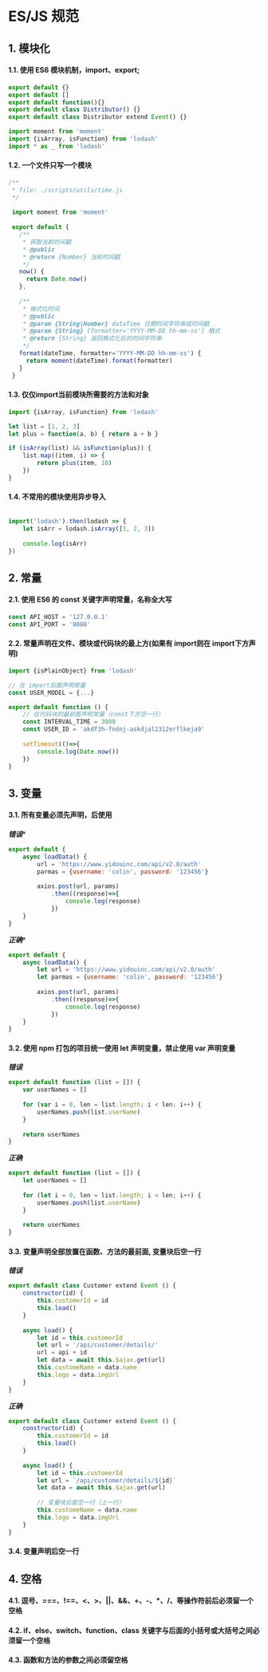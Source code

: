 # ES/JS 规范

## 1. 模块化
#### 1.1. 使用 ES6  模块机制，import、export;

```javascript
export default {}
export default []
export default function(){}
export default class Distributor() {}
export default class Distributor extend Event() {}

import moment from 'moment'
import {isArray, isFunction} from 'lodash'
import * as _ from 'lodash'
```

#### 1.2. 一个文件只写一个模块
```javascript
/**
 * file: ./scripts/utils/time.js
 */
 
 import moment from 'moment'
 
 export default {
   /**
    * 获取当前时间戳
    * @public
    * @return {Number} 当前时间戳
    */
   now() {
     return Date.now()
   },
   
   /**
    * 格式化时间
    * @public
    * @param {String|Number} dataTime 日期时间字符串或时间戳
    * @param {String} [formatter='YYYY-MM-DD hh-mm-ss'] 格式
    * @return {String} 返回格式化后的时间字符串
    */
   format(dateTime, formatter='YYYY-MM-DD hh-mm-ss') {
     return moment(dateTime).format(formatter)
   }
 }
```

#### 1.3. 仅仅import当前模块所需要的方法和对象

```javascript
import {isArray, isFunction} from 'lodash'

let list = [1, 2, 3]
let plus = function(a, b) { return a + b }

if (isArray(list) && isFunction(plus)) {
    list.map((item, i) => {
        return plus(item, 10)
    })
}
```

#### 1.4. 不常用的模块使用异步导入
```javascript

import('lodash').then(lodash => { 
    let isArr = lodash.isArray([1, 2, 3])
    
    console.log(isArr)
})

```


## 2. 常量
#### 2.1. 使用 ES6 的 const 关键字声明常量，名称全大写
```javascript
const API_HOST = '127.0.0.1'
const API_PORT = '8080'
```
#### 2.2. 常量声明在文件、模块或代码块的最上方(如果有 import则在 import下方声明)
```javascript
import {isPlainObject} from 'lodash'

// 在 import后面声明常量
const USER_MODEL = {...}
```

```javascript
export default function () {
    // 在代码块的最前面声明常量（const下方空一行）
    const INTERVAL_TIME = 3000
    const USER_ID = 'akdf3h-fndnj-askdjal2312erflkeja9'
    
    setTimeout(()=>{
        console.log(Date.now())
    })
}
```

## 3. 变量
#### 3.1. 所有变量必须先声明，后使用

***错误****

```javascript
export default {
    async loadData() {
        url = 'https://www.yidouinc.com/api/v2.0/auth'
        parmas = {username: 'colin', password: '123456'}
        
        axios.post(url, params)
            .then((response)=>{
                console.log(response)
            })
    }
}
```

***正确****

```javascript
export default {
    async loadData() {
        let url = 'https://www.yidouinc.com/api/v2.0/auth'
        let parmas = {username: 'colin', password: '123456'}
        
        axios.post(url, params)
            .then((response)=>{
                console.log(response)
            })
    }
}
```

#### 3.2. 使用 npm 打包的项目统一使用 let 声明变量，禁止使用 var 声明变量

***错误***
```javascript
export default function (list = []) {
    var userNames = []
    
    for (var i = 0, len = list.length; i < len; i++) {
        userNames.push(list.userName)
    }
    
    return userNames
}
```
***正确***
```javascript
export default function (list = []) {
    let userNames = []
    
    for (let i = 0, len = list.length; i < len; i++) {
        userNames.push(list.userName)
    }
    
    return userNames
}
```

#### 3.3. 变量声明全部放置在函数、方法的最前面, 变量块后空一行
***错误***
```javascript
export default class Customer extend Event () {
    constructor(id) {
        this.customerId = id
        this.load()
    }
    
    async load() {
        let id = this.customerId
        let url = '/api/customer/details/'
        url = api + id
        let data = await this.$ajax.get(url)
        this.customeName = data.name
        this.logo = data.imgUrl
    }
}
```
***正确***
```javascript
export default class Customer extend Event () {
    constructor(id) {
        this.customerId = id
        this.load()
    }
    
    async load() {
        let id = this.customerId
        let url = `/api/customer/details/${id}`
        let data = await this.$ajax.get(url)
        
        // 变量块后面空一行（上一行）
        this.customeName = data.name
        this.logo = data.imgUrl
    }
}

```



#### 3.4. 变量声明后空一行

## 4. 空格
#### 4.1. 逗号、===、!==、<、>、||、&&、+、-、*、/、等操作符前后必须留一个空格
#### 4.2. if、else、switch、function、class 关键字与后面的小括号或大括号之间必须留一个空格
#### 4.3. 函数和方法的参数之间必须留空格	
